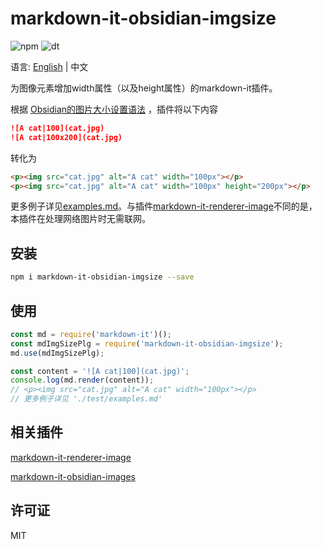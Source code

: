 # markdown-it-obsidian-imgsize

![npm](https://img.shields.io/npm/v/markdown-it-obsidian-imgsize)
![dt](https://img.shields.io/npm/dt/markdown-it-obsidian-imgsize)

语言: [English](./README.md) | 中文

为图像元素增加width属性（以及height属性）的markdown-it插件。

根据 [Obsidian的图片大小设置语法](https://help.obsidian.md/Editing+and+formatting/Basic+formatting+syntax#External+images)
，插件将以下内容
```markdown
![A cat|100](cat.jpg)
![A cat|100x200](cat.jpg)
```
转化为
```html
<p><img src="cat.jpg" alt="A cat" width="100px"></p>
<p><img src="cat.jpg" alt="A cat" width="100px" height="200px"></p>
```

更多例子详见[examples.md](./test/examples.md)。与插件[markdown-it-renderer-image](https://www.npmjs.com/package/@peaceroad/markdown-it-renderer-image)不同的是，
本插件在处理网络图片时无需联网。

## 安装

```bash
npm i markdown-it-obsidian-imgsize --save
```

## 使用

```js
const md = require('markdown-it')();
const mdImgSizePlg = require('markdown-it-obsidian-imgsize');
md.use(mdImgSizePlg);

const content = '![A cat|100](cat.jpg)';
console.log(md.render(content));
// <p><img src="cat.jpg" alt="A cat" width="100px"></p>
// 更多例子详见 './test/examples.md'
```

## 相关插件

[markdown-it-renderer-image](https://www.npmjs.com/package/@peaceroad/markdown-it-renderer-image)

[markdown-it-obsidian-images](https://www.npmjs.com/package/markdown-it-obsidian-images)

## 许可证
MIT



